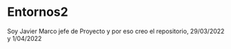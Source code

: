 # Entornos2
Soy Javier Marco jefe de Proyecto y por eso creo el repositorio, 29/03/2022 y 1/04/2022

